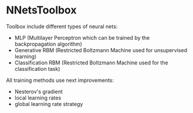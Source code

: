 # NNetsToolbox

Toolbox include different types of neural nets:

  * MLP (Multilayer Perceptron which can be trained by the backpropagation algorithm)
  * Generative RBM (Restricted Boltzmann Machine used for unsupervised learning)
  * Classification RBM (Restricted Boltzmann Machine used for the classification task)

All training methods use next improvements:

  * Nesterov's gradient
  * local learning rates
  * global learning rate strategy